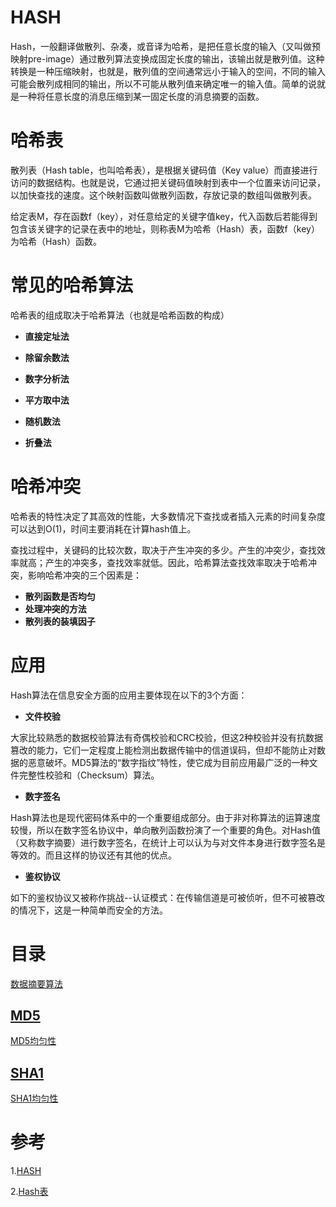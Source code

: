 # HASH
Hash，一般翻译做散列、杂凑，或音译为哈希，是把任意长度的输入（又叫做预映射pre-image）通过散列算法变换成固定长度的输出，该输出就是散列值。这种转换是一种压缩映射，也就是，散列值的空间通常远小于输入的空间，不同的输入可能会散列成相同的输出，所以不可能从散列值来确定唯一的输入值。简单的说就是一种将任意长度的消息压缩到某一固定长度的消息摘要的函数。

# 哈希表
散列表（Hash table，也叫哈希表），是根据关键码值（Key value）而直接进行访问的数据结构。也就是说，它通过把关键码值映射到表中一个位置来访问记录，以加快查找的速度。这个映射函数叫做散列函数，存放记录的数组叫做散列表。

给定表M，存在函数f（key），对任意给定的关键字值key，代入函数后若能得到包含该关键字的记录在表中的地址，则称表M为哈希（Hash）表，函数f（key）为哈希（Hash）函数。

# 常见的哈希算法
哈希表的组成取决于哈希算法（也就是哈希函数的构成）
- **直接定址法**

- **除留余数法**

- **数字分析法**

- **平方取中法**

- **随机数法**

- **折叠法**

# 哈希冲突
哈希表的特性决定了其高效的性能，大多数情况下查找或者插入元素的时间复杂度可以达到O(1)，时间主要消耗在计算hash值上。

查找过程中，关键码的比较次数，取决于产生冲突的多少。产生的冲突少，查找效率就高；产生的冲突多，查找效率就低。因此，哈希算法查找效率取决于哈希冲突，影响哈希冲突的三个因素是：
- **散列函数是否均匀**
- **处理冲突的方法**
- **散列表的装填因子**

# 应用
Hash算法在信息安全方面的应用主要体现在以下的3个方面：
- **文件校验**

大家比较熟悉的数据校验算法有奇偶校验和CRC校验，但这2种校验并没有抗数据篡改的能力，它们一定程度上能检测出数据传输中的信道误码，但却不能防止对数据的恶意破坏。MD5算法的“数字指纹”特性，使它成为目前应用最广泛的一种文件完整性校验和（Checksum）算法。

- **数字签名**

Hash算法也是现代密码体系中的一个重要组成部分。由于非对称算法的运算速度较慢，所以在数字签名协议中，单向散列函数扮演了一个重要的角色。对Hash值（又称数字摘要）进行数字签名，在统计上可以认为与对文件本身进行数字签名是等效的。而且这样的协议还有其他的优点。

- **鉴权协议**

如下的鉴权协议又被称作挑战--认证模式：在传输信道是可被侦听，但不可被篡改的情况下，这是一种简单而安全的方法。

# 目录
[数据摘要算法](./数据摘要算法.md)

## [MD5](./MD5)
[MD5均匀性](./MD5/MD5均匀性)

## [SHA1](./SHA1)
[SHA1均匀性](./SHA1/SHA1均匀性)

# 参考
1.[HASH](https://baike.baidu.com/item/Hash)

2.[Hash表](https://baike.baidu.com/item/哈希表)
